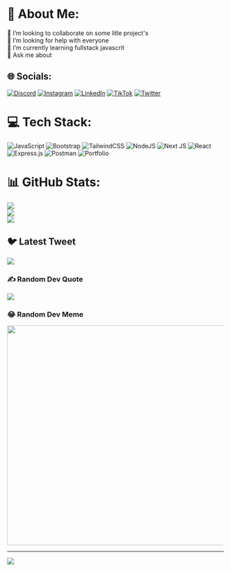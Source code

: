 # 💫 About Me:
👯 I’m looking to collaborate on some litle project's<br>🤝 I’m looking for help with everyone<br>🌱 I’m currently learning fullstack javascrit<br>💬 Ask me about<br>


## 🌐 Socials:
[![Discord](https://img.shields.io/badge/Discord-%237289DA.svg?logo=discord&logoColor=white)](https://discord.gg/rizkrxml#1535) [![Instagram](https://img.shields.io/badge/Instagram-%23E4405F.svg?logo=Instagram&logoColor=white)](https://instagram.com/rizkrxml) [![LinkedIn](https://img.shields.io/badge/LinkedIn-%230077B5.svg?logo=linkedin&logoColor=white)](https://linkedin.com/in/rizal-kurnia) [![TikTok](https://img.shields.io/badge/TikTok-%23000000.svg?logo=TikTok&logoColor=white)](https://tiktok.com/@erzkr110) [![Twitter](https://img.shields.io/badge/Twitter-%231DA1F2.svg?logo=Twitter&logoColor=white)](https://twitter.com/erzplays) 

# 💻 Tech Stack:
![JavaScript](https://img.shields.io/badge/javascript-%23323330.svg?style=for-the-badge&logo=javascript&logoColor=%23F7DF1E) ![Bootstrap](https://img.shields.io/badge/bootstrap-%23563D7C.svg?style=for-the-badge&logo=bootstrap&logoColor=white) ![TailwindCSS](https://img.shields.io/badge/tailwindcss-%2338B2AC.svg?style=for-the-badge&logo=tailwind-css&logoColor=white) ![NodeJS](https://img.shields.io/badge/node.js-6DA55F?style=for-the-badge&logo=node.js&logoColor=white) ![Next JS](https://img.shields.io/badge/Next-black?style=for-the-badge&logo=next.js&logoColor=white) ![React](https://img.shields.io/badge/react-%2320232a.svg?style=for-the-badge&logo=react&logoColor=%2361DAFB) ![Express.js](https://img.shields.io/badge/express.js-%23404d59.svg?style=for-the-badge&logo=express&logoColor=%2361DAFB) ![Postman](https://img.shields.io/badge/Postman-FF6C37?style=for-the-badge&logo=postman&logoColor=white) ![Portfolio](https://img.shields.io/badge/Portfolio-%23000000.svg?style=for-the-badge&logo=firefox&logoColor=#FF7139)
# 📊 GitHub Stats:
![](https://github-readme-stats.vercel.app/api?username=rizalkr&theme=dark&hide_border=false&include_all_commits=false&count_private=false)<br/>
![](https://github-readme-streak-stats.herokuapp.com/?user=rizalkr&theme=dark&hide_border=false)<br/>
![](https://github-readme-stats.vercel.app/api/top-langs/?username=rizalkr&theme=dark&hide_border=false&include_all_commits=false&count_private=false&layout=compact)

## 🐦 Latest Tweet
[![](https://gtce.itsvg.in/api?username=erzplays)](https://github.com/VishwaGauravIn/github-twitter-card-embed)

### ✍️ Random Dev Quote
![](https://quotes-github-readme.vercel.app/api?type=horizontal&theme=radical)

### 😂 Random Dev Meme
<img src="https://random-memer.herokuapp.com/" width="512px"/>

---
[![](https://visitcount.itsvg.in/api?id=rizalkr&icon=0&color=0)](https://visitcount.itsvg.in)

<!-- Proudly created with GPRM ( https://gprm.itsvg.in ) -->
